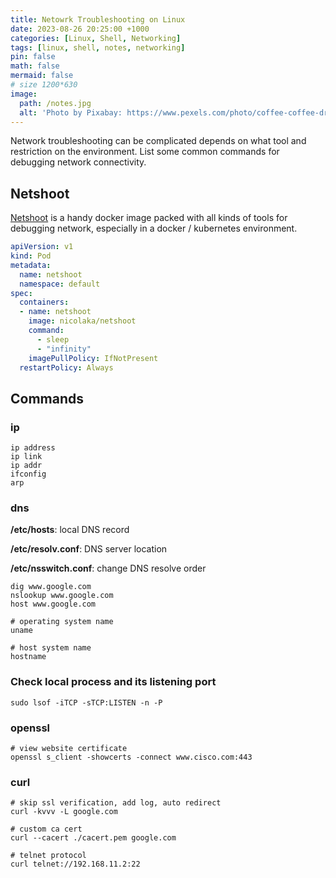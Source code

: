 ```yaml
---
title: Netowrk Troubleshooting on Linux
date: 2023-08-26 20:25:00 +1000
categories: [Linux, Shell, Networking]
tags: [linux, shell, notes, networking]
pin: false
math: false
mermaid: false
# size 1200*630
image:
  path: /notes.jpg
  alt: 'Photo by Pixabay: https://www.pexels.com/photo/coffee-coffee-drink-cup-cup-of-coffee-459304/'
---
```


Network troubleshooting can be complicated depends on what tool and restriction on the environment. List some common commands for debugging network connectivity.

## Netshoot

[Netshoot](https://github.com/nicolaka/netshoot) is a handy docker image packed with all kinds of tools for debugging network, especially in a docker / kubernetes environment.

``` yaml
apiVersion: v1
kind: Pod
metadata:
  name: netshoot
  namespace: default
spec:
  containers:
  - name: netshoot
    image: nicolaka/netshoot
    command:
      - sleep
      - "infinity"
    imagePullPolicy: IfNotPresent
  restartPolicy: Always
```

## Commands

### ip

``` shell
ip address
ip link
ip addr
ifconfig
arp
```

### dns

**/etc/hosts**: local DNS record

**/etc/resolv.conf**: DNS server location

**/etc/nsswitch.conf**: change DNS resolve order

``` shell
dig www.google.com
nslookup www.google.com
host www.google.com

# operating system name
uname 

# host system name
hostname
```

### Check local process and its listening port

``` shell
sudo lsof -iTCP -sTCP:LISTEN -n -P
```

### openssl

``` shell
# view website certificate
openssl s_client -showcerts -connect www.cisco.com:443
```

### curl

``` shell
# skip ssl verification, add log, auto redirect
curl -kvvv -L google.com

# custom ca cert
curl --cacert ./cacert.pem google.com

# telnet protocol
curl telnet://192.168.11.2:22
```
